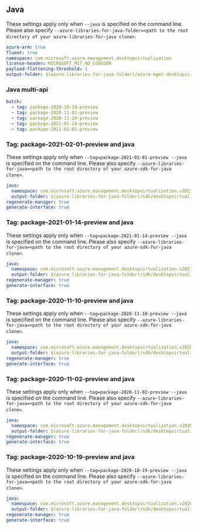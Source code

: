 ## Java

These settings apply only when `--java` is specified on the command line.
Please also specify `--azure-libraries-for-java-folder=<path to the root directory of your azure-libraries-for-java clone>`.

``` yaml $(java)
azure-arm: true
fluent: true
namespace: com.microsoft.azure.management.desktopvirtualization
license-header: MICROSOFT_MIT_NO_CODEGEN
payload-flattening-threshold: 1
output-folder: $(azure-libraries-for-java-folder)/azure-mgmt-desktopvirtualization
```

### Java multi-api

``` yaml $(java) && $(multiapi)
batch:
  - tag: package-2020-10-19-preview
  - tag: package-2020-11-02-preview
  - tag: package-2020-11-10-preview
  - tag: package-2021-01-14-preview
  - tag: package-2021-02-01-preview
```

### Tag: package-2021-02-01-preview and java

These settings apply only when `--tag=package-2021-02-01-preview --java` is specified on the command line.
Please also specify `--azure-libraries-for-java=<path to the root directory of your azure-sdk-for-java clone>`.

``` yaml $(tag) == 'package-2021-02-01-preview' && $(java) && $(multiapi)
java:
  namespace: com.microsoft.azure.management.desktopvirtualization.v2021_02-01-preview
  output-folder: $(azure-libraries-for-java-folder)/sdk/desktopvirtualization/mgmt-v2021_02-01-preview
regenerate-manager: true
generate-interface: true
```

### Tag: package-2021-01-14-preview and java

These settings apply only when `--tag=package-2021-01-14-preview --java` is specified on the command line.
Please also specify `--azure-libraries-for-java=<path to the root directory of your azure-sdk-for-java clone>`.

``` yaml $(tag) == 'package-2021-01-14-preview' && $(java) && $(multiapi)
java:
  namespace: com.microsoft.azure.management.desktopvirtualization.v2021_01-14-preview
  output-folder: $(azure-libraries-for-java-folder)/sdk/desktopvirtualization/mgmt-v2021_01-14-preview
regenerate-manager: true
generate-interface: true
```

### Tag: package-2020-11-10-preview and java

These settings apply only when `--tag=package-2020-11-10-preview --java` is specified on the command line.
Please also specify `--azure-libraries-for-java=<path to the root directory of your azure-sdk-for-java clone>`.

``` yaml $(tag) == 'package-2020-11-10-preview' && $(java) && $(multiapi)
java:
  namespace: com.microsoft.azure.management.desktopvirtualization.v2020_11-10-preview
  output-folder: $(azure-libraries-for-java-folder)/sdk/desktopvirtualization/mgmt-v2020_11-10-preview
regenerate-manager: true
generate-interface: true
```

### Tag: package-2020-11-02-preview and java

These settings apply only when `--tag=package-2020-11-02-preview --java` is specified on the command line.
Please also specify `--azure-libraries-for-java=<path to the root directory of your azure-sdk-for-java clone>`.

``` yaml $(tag) == 'package-2020-11-02-preview' && $(java) && $(multiapi)
java:
  namespace: com.microsoft.azure.management.desktopvirtualization.v2020_11-02-preview
  output-folder: $(azure-libraries-for-java-folder)/sdk/desktopvirtualization/mgmt-v2020_11-02-preview
regenerate-manager: true
generate-interface: true
```

### Tag: package-2020-10-19-preview and java

These settings apply only when `--tag=package-2020-10-19-preview --java` is specified on the command line.
Please also specify `--azure-libraries-for-java=<path to the root directory of your azure-sdk-for-java clone>`.

``` yaml $(tag) == 'package-2020-10-19-preview' && $(java) && $(multiapi)
java:
  namespace: com.microsoft.azure.management.desktopvirtualization.v2020_10_19_preview
  output-folder: $(azure-libraries-for-java-folder)/sdk/desktopvirtualization/mgmt-v2020_10_19_preview
regenerate-manager: true
generate-interface: true
```

